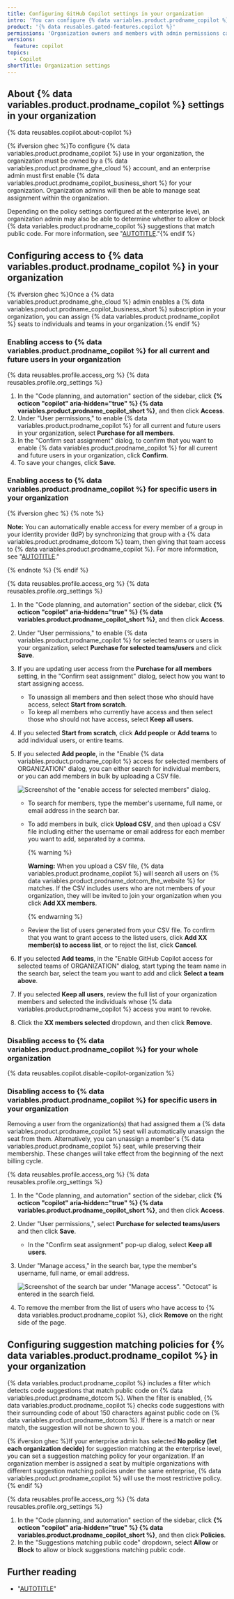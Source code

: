 ```yaml
---
title: Configuring GitHub Copilot settings in your organization
intro: 'You can configure {% data variables.product.prodname_copilot %} in your organization, including granting and revoking access to individuals and teams, and determining whether to block suggestions that match public code.'
product: '{% data reusables.gated-features.copilot %}'
permissions: 'Organization owners and members with admin permissions can configure {% data variables.product.prodname_copilot %} in their organization.'
versions:
  feature: copilot
topics:
  - Copilot
shortTitle: Organization settings
---
```



## About {% data variables.product.prodname_copilot %} settings in your organization

{% data reusables.copilot.about-copilot %}

{% ifversion ghec %}To configure {% data variables.product.prodname_copilot %} use in your organization, the organization must be owned by a {% data variables.product.prodname_ghe_cloud %} account, and an enterprise admin must first enable {% data variables.product.prodname_copilot_business_short %} for your organization. Organization admins will then be able to manage seat assignment within the organization.

Depending on the policy settings configured at the enterprise level, an organization admin may also be able to determine whether to allow or block {% data variables.product.prodname_copilot %} suggestions that match public code. For more information, see "[AUTOTITLE](/enterprise-cloud@latest/admin/policies/enforcing-policies-for-your-enterprise/enforcing-policies-for-github-copilot-in-your-enterprise)."{% endif %}

## Configuring access to {% data variables.product.prodname_copilot %} in your organization

{% ifversion ghec %}Once a {% data variables.product.prodname_ghe_cloud %} admin enables a {% data variables.product.prodname_copilot_business_short %} subscription in your organization, you can assign {% data variables.product.prodname_copilot %} seats to individuals and teams in your organization.{% endif %}

### Enabling access to {% data variables.product.prodname_copilot %} for all current and future users in your organization

{% data reusables.profile.access_org %}
{% data reusables.profile.org_settings %}
1. In the "Code planning, and automation" section of the sidebar, click **{% octicon "copilot" aria-hidden="true" %} {% data variables.product.prodname_copilot_short %}**, and then click **Access**.
1. Under "User permissions," to enable {% data variables.product.prodname_copilot %} for all current and future users in your organization, select **Purchase for all members**.
1. In the "Confirm seat assignment" dialog, to confirm that you want to enable {% data variables.product.prodname_copilot %} for all current and future users in your organization, click **Confirm**.
1. To save your changes, click **Save**.

### Enabling access to {% data variables.product.prodname_copilot %} for specific users in your organization

{% ifversion ghec %}
{% note %}

**Note:** You can automatically enable access for every member of a group in your identity provider (IdP) by synchronizing that group with a {% data variables.product.prodname_dotcom %} team, then giving that team access to {% data variables.product.prodname_copilot %}.  For more information, see "[AUTOTITLE](/organizations/organizing-members-into-teams/synchronizing-a-team-with-an-identity-provider-group)."

{% endnote %}
{% endif %}

{% data reusables.profile.access_org %}
{% data reusables.profile.org_settings %}
1. In the "Code planning, and automation" section of the sidebar, click **{% octicon "copilot" aria-hidden="true" %} {% data variables.product.prodname_copilot_short %}**, and then click **Access**.
1. Under "User permissions," to enable {% data variables.product.prodname_copilot %} for selected teams or users in your organization, select **Purchase for selected teams/users** and click **Save**.
1. If you are updating user access from the **Purchase for all members** setting, in the "Confirm seat assignment" dialog, select how you want to start assigning access.
    - To unassign all members and then select those who should have access, select **Start from scratch**.
    - To keep all members who currently have access and then select those who should not have access, select **Keep all users**.
1. If you selected **Start from scratch**, click **Add people** or **Add teams** to add individual users, or entire teams.
1. If you selected **Add people**, in the "Enable {% data variables.product.prodname_copilot %} access for selected members of ORGANIZATION" dialog, you can either search for individual members, or you can add members in bulk by uploading a CSV file.

   ![Screenshot of the "enable access for selected members" dialog.](/assets/images/help/copilot/enable-access-for-selected-members.png)

    - To search for members, type the member's username, full name, or email address in the search bar.
    - To add members in bulk, click **Upload CSV**, and then upload a CSV file including either the username or email address for each member you want to add, separated by a comma.

        {% warning %}

      **Warning:** When you upload a CSV file, {% data variables.product.prodname_copilot %} will search all users on {% data variables.product.prodname_dotcom_the_website %} for matches. If the CSV includes users who are not members of your organization, they will be invited to join your organization when you click **Add XX members**.

      {% endwarning %}

    - Review the list of users generated from your CSV file. To confirm that you want to grant access to the listed users, click **Add XX member(s) to access list**, or to reject the list, click **Cancel**.

1. If you selected **Add teams**, in the "Enable GitHub Copilot access for selected teams of ORGANIZATION" dialog, start typing the team name in the search bar, select the team you want to add and click **Select a team above**.
1. If you selected **Keep all users**, review the full list of your organization members and selected the individuals whose {% data variables.product.prodname_copilot %} access you want to revoke.
1. Click the **XX members selected** dropdown, and then click **Remove**.

### Disabling access to {% data variables.product.prodname_copilot %} for your whole organization

{% data reusables.copilot.disable-copilot-organization %}

### Disabling access to {% data variables.product.prodname_copilot %} for specific users in your organization

Removing a user from the organization(s) that had assigned them a {% data variables.product.prodname_copilot %} seat will automatically unassign the seat from them. Alternatively, you can unassign a member's {% data variables.product.prodname_copilot %} seat, while preserving their membership. These changes will take effect from the beginning of the next billing cycle.

{% data reusables.profile.access_org %}
{% data reusables.profile.org_settings %}
1. In the "Code planning, and automation" section of the sidebar, click **{% octicon "copilot" aria-hidden="true" %} {% data variables.product.prodname_copilot_short %}**, and then click **Access**.
1. Under "User permissions,", select **Purchase for selected teams/users** and then click **Save**.

    - In the "Confirm seat assignment" pop-up dialog, select **Keep all users**.

1. Under "Manage access," in the search bar, type the member's username, full name, or email address.

   ![Screenshot of the search bar under "Manage access". "Octocat" is entered in the search field.](/assets/images/help/copilot/manage-access-search.png)

1. To remove the member from the list of users who have access to {% data variables.product.prodname_copilot %}, click **Remove** on the right side of the page.

## Configuring suggestion matching policies for {% data variables.product.prodname_copilot %} in your organization

{% data variables.product.prodname_copilot %} includes a filter which detects code suggestions that match public code on {% data variables.product.prodname_dotcom %}. When the filter is enabled, {% data variables.product.prodname_copilot %} checks code suggestions with their surrounding code of about 150 characters against public code on {% data variables.product.prodname_dotcom %}. If there is a match or near match, the suggestion will not be shown to you.

{% ifversion ghec %}If your enterprise admin has selected **No policy (let each organization decide)** for suggestion matching at the enterprise level, you can set a suggestion matching policy for your organization. If an organization member is assigned a seat by multiple organizations with different suggestion matching policies under the same enterprise, {% data variables.product.prodname_copilot %} will use the most restrictive policy.{% endif %}

{% data reusables.profile.access_org %}
{% data reusables.profile.org_settings %}
1. In the "Code planning, and automation" section of the sidebar, click **{% octicon "copilot" aria-hidden="true" %} {% data variables.product.prodname_copilot_short %}**, and then click **Policies**.
1. In the "Suggestions matching public code" dropdown, select **Allow** or **Block** to allow or block suggestions matching public code.

## Further reading

- "[AUTOTITLE](/free-pro-team@latest/site-policy/privacy-policies/github-copilot-for-business-privacy-statement)"
